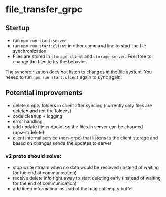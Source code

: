 # file_transfer_grpc

## Startup

- run `npm run start:server`
- run `npm run start:client` in other command line to start the file synchronization.
- Files are stored in `storage-client` and `storage-server`. Feel free to change the files to try the behavior.

The synchronization does not listen to changes in the file system. You neeed to run `npm run start:client` again to sync again.

## Potential improvements

- delete empty folders in client after syncing (currently only files are deleted and not the folders)
- code cleanup + logging
- error handling
- add update file endpoint so the files in server can be changed (upsert/delete)
- client internal service (non-grpc) that listens to the client storage and based on changes sends the updates to server

### v2 proto should solve:

- stop write stream when no data would be recieved (instead of waiting for the end of communication)
- receive delete info right away to start deleting early (instead of waiting for the end of communication)
- add keep information instead of the magical empty buffer
